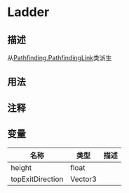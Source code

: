 # Ladder
## 描述
从[Pathfinding.PathfindingLink](./Pathfinding.PathfindingLink.md)类派生
## 用法

## 注释

## 变量
| 名称 | 类型 | 描述 |
| ----------- | ----------- | ----------- |
| height  | float |  |  
| topExitDirection  | Vector3 |  |  
